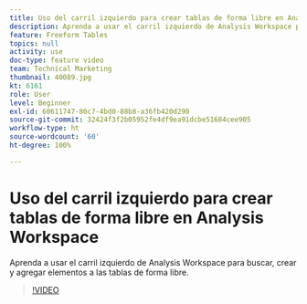 ```yaml
---
title: Uso del carril izquierdo para crear tablas de forma libre en Analysis Workspace
description: Aprenda a usar el carril izquierdo de Analysis Workspace para buscar, crear y agregar elementos a las tablas de forma libre.
feature: Freeform Tables
topics: null
activity: use
doc-type: feature video
team: Technical Marketing
thumbnail: 40089.jpg
kt: 6161
role: User
level: Beginner
exl-id: 60611747-80c7-4bd0-88b8-a36fb420d290
source-git-commit: 32424f3f2b05952fe4df9ea91dcbe51684cee905
workflow-type: ht
source-wordcount: '60'
ht-degree: 100%

---
```


# Uso del carril izquierdo para crear tablas de forma libre en Analysis Workspace

Aprenda a usar el carril izquierdo de Analysis Workspace para buscar, crear y agregar elementos a las tablas de forma libre.

>[!VIDEO](https://video.tv.adobe.com/v/40089/?quality=12&learn=on)
